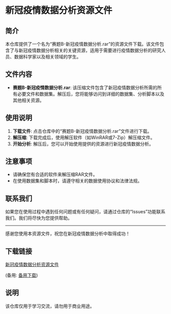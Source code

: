 # 新冠疫情数据分析资源文件

## 简介

本仓库提供了一个名为“赛题B-新冠疫情数据分析.rar”的资源文件下载。该文件包含了与新冠疫情数据分析相关的关键资源，适用于需要进行疫情数据分析的研究人员、数据科学家以及相关领域的学生。

## 文件内容

- **赛题B-新冠疫情数据分析.rar**: 该压缩文件包含了新冠疫情数据分析所需的所有必要文件和数据集。解压后，您将能够访问到详细的数据集、分析脚本以及其他相关资源。

## 使用说明

1. **下载文件**: 点击仓库中的“赛题B-新冠疫情数据分析.rar”文件进行下载。
2. **解压缩**: 下载完成后，使用解压软件（如WinRAR或7-Zip）解压缩文件。
3. **开始分析**: 解压后，您可以开始使用提供的资源进行新冠疫情数据分析。

## 注意事项

- 请确保您有合适的软件来解压缩RAR文件。
- 在使用数据集和脚本时，请遵守相关的数据使用协议和法律法规。

## 联系我们

如果您在使用过程中遇到任何问题或有任何疑问，请通过仓库的“Issues”功能联系我们。我们将尽快为您提供帮助。

---

感谢您使用本资源文件，祝您在新冠疫情数据分析中取得成功！

## 下载链接
[新冠疫情数据分析资源文件](https://pan.quark.cn/s/47ff73118578) 

(备用: [备用下载](https://pan.baidu.com/s/1CPfr1yQlJqVYSWt8pU2f3Q?pwd=1234))

## 说明

该仓库仅用于学习交流，请勿用于商业用途。
